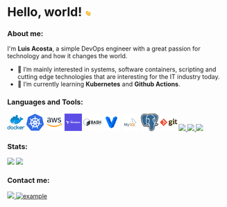 # Hello, world! <img src="https://raw.githubusercontent.com/luis13byte/luis13byte/main/gifs/wave.gif" width="3%">

<!---
<img align="right" style="width:14rem; height:auto" src="https://raw.githubusercontent.com/luis13byte/luis13byte/main/gifs/working.gif"/>
-->

### About me:

I'm **Luis Acosta**, a simple DevOps engineer with a great passion for technology and how it changes the world.

- 👀 I’m mainly interested in systems, software containers, scripting and cutting edge technologies that are interesting for the IT industry today. 
- 🌱 I’m currently learning **Kubernetes** and **Github Actions**.

### Languages and Tools:

<code><img height="40" src="https://raw.githubusercontent.com/github/explore/main/topics/docker/docker.png"></code>
<code><img height="40" src="https://raw.githubusercontent.com/github/explore/main/topics/kubernetes/kubernetes.png"></code>
<code><img height="40" src="https://raw.githubusercontent.com/github/explore/main/topics/aws/aws.png"></code>
<code><img height="40" src="https://raw.githubusercontent.com/github/explore/main/topics/terraform/terraform.png"></code>
<code><img height="40" src="https://raw.githubusercontent.com/github/explore/main/topics/bash/bash.png"></code>
<code><img height="40" src="https://raw.githubusercontent.com/github/explore/main/topics/vagrant/vagrant.png"></code>
<code><img height="40" src="https://raw.githubusercontent.com/github/explore/main/topics/mysql/mysql.png"></code>
<code><img height="40" src="https://raw.githubusercontent.com/github/explore/main/topics/postgresql/postgresql.png"></code>
<code><img height="40" src="https://raw.githubusercontent.com/github/explore/main/topics/git/git.png"></code>
<a href="https://github.com/features/actions"> 
  <code><img height="40" src="https://github.githubassets.com/images/modules/site/features/actions-icon-actions.svg"></code>
</a>
<a href="https://prometheus.io/"> 
  <code><img height="40" src="https://prometheus.io/assets/favicons/favicon.ico"></code>
</a>
<a href="https://www.nginx.com/"> 
  <code><img height="40" src="https://www.nginx.com/wp-content/uploads/2020/05/NGINX-product-icon.svg"></code>
</a>


  
### Stats:
<img height="165" src="https://github-readme-stats.vercel.app/api/?username=luis13byte&theme=chartreuse-dark" />  <img height="165" src="http://github-readme-streak-stats.herokuapp.com?user=luis13byte&theme=highcontrast&date_format=M%20j%5B%2C%20Y%5D" />

### Contact me:
<div>
<a href="mailto:luis13cst@gmail.com.com?subject=Feedback%20From%20Github&body=Hello," target="_blank">
  <img src="https://img.shields.io/badge/Gmail-D14836?style=for-the-badge&logo=gmail&logoColor=white">
</a>
<a  href="https://linkedin.com/in/luis-angel-acosta" target="_blank">
  <img src="https://img.shields.io/badge/Linked%20In-0A66C2.svg?style=for-the-badge&logo=linkedin&logoColor=white" alt="example"/>
</a>
</div>
